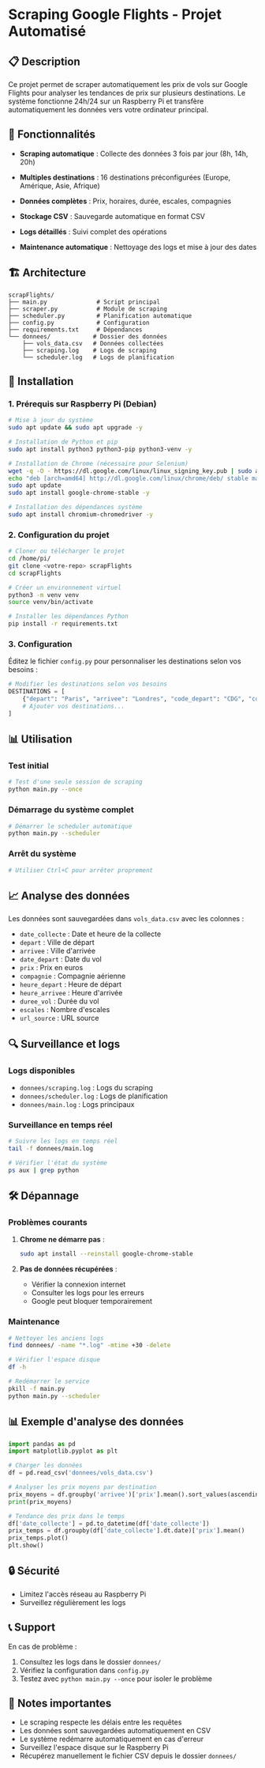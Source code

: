# Scraping Google Flights - Projet Automatisé

## 📋 Description

Ce projet permet de scraper automatiquement les prix de vols sur Google Flights pour analyser les tendances de prix sur plusieurs destinations. Le système fonctionne 24h/24 sur un Raspberry Pi et transfère automatiquement les données vers votre ordinateur principal.

## 🎯 Fonctionnalités

- **Scraping automatique** : Collecte des données 3 fois par jour (8h, 14h, 20h)
- **Multiples destinations** : 16 destinations préconfigurées (Europe, Amérique, Asie, Afrique)
- **Données complètes** : Prix, horaires, durée, escales, compagnies
- **Stockage CSV** : Sauvegarde automatique en format CSV

- **Logs détaillés** : Suivi complet des opérations
- **Maintenance automatique** : Nettoyage des logs et mise à jour des dates

## 🏗️ Architecture

```
scrapFlights/
├── main.py              # Script principal
├── scraper.py           # Module de scraping
├── scheduler.py         # Planification automatique
├── config.py            # Configuration
├── requirements.txt     # Dépendances
└── donnees/            # Dossier des données
    ├── vols_data.csv   # Données collectées
    ├── scraping.log    # Logs de scraping
    └── scheduler.log   # Logs de planification
```

## 🚀 Installation

### 1. Prérequis sur Raspberry Pi (Debian)

```bash
# Mise à jour du système
sudo apt update && sudo apt upgrade -y

# Installation de Python et pip
sudo apt install python3 python3-pip python3-venv -y

# Installation de Chrome (nécessaire pour Selenium)
wget -q -O - https://dl.google.com/linux/linux_signing_key.pub | sudo apt-key add -
echo "deb [arch=amd64] http://dl.google.com/linux/chrome/deb/ stable main" | sudo tee /etc/apt/sources.list.d/google-chrome.list
sudo apt update
sudo apt install google-chrome-stable -y

# Installation des dépendances système
sudo apt install chromium-chromedriver -y
```

### 2. Configuration du projet

```bash
# Cloner ou télécharger le projet
cd /home/pi/
git clone <votre-repo> scrapFlights
cd scrapFlights

# Créer un environnement virtuel
python3 -m venv venv
source venv/bin/activate

# Installer les dépendances Python
pip install -r requirements.txt
```

### 3. Configuration

Éditez le fichier `config.py` pour personnaliser les destinations selon vos besoins :

```python
# Modifier les destinations selon vos besoins
DESTINATIONS = [
    {"depart": "Paris", "arrivee": "Londres", "code_depart": "CDG", "code_arrivee": "LHR"},
    # Ajouter vos destinations...
]
```

## 📊 Utilisation

### Test initial

```bash
# Test d'une seule session de scraping
python main.py --once
```

### Démarrage du système complet

```bash
# Démarrer le scheduler automatique
python main.py --scheduler
```

### Arrêt du système

```bash
# Utiliser Ctrl+C pour arrêter proprement
```



## 📈 Analyse des données

Les données sont sauvegardées dans `vols_data.csv` avec les colonnes :

- `date_collecte` : Date et heure de la collecte
- `depart` : Ville de départ
- `arrivee` : Ville d'arrivée
- `date_depart` : Date du vol
- `prix` : Prix en euros
- `compagnie` : Compagnie aérienne
- `heure_depart` : Heure de départ
- `heure_arrivee` : Heure d'arrivée
- `duree_vol` : Durée du vol
- `escales` : Nombre d'escales
- `url_source` : URL source

## 🔍 Surveillance et logs

### Logs disponibles

- `donnees/scraping.log` : Logs du scraping
- `donnees/scheduler.log` : Logs de planification
- `donnees/main.log` : Logs principaux

### Surveillance en temps réel

```bash
# Suivre les logs en temps réel
tail -f donnees/main.log

# Vérifier l'état du système
ps aux | grep python
```

## 🛠️ Dépannage

### Problèmes courants

1. **Chrome ne démarre pas** :
   ```bash
   sudo apt install --reinstall google-chrome-stable
   ```



3. **Pas de données récupérées** :
   - Vérifier la connexion internet
   - Consulter les logs pour les erreurs
   - Google peut bloquer temporairement

### Maintenance

```bash
# Nettoyer les anciens logs
find donnees/ -name "*.log" -mtime +30 -delete

# Vérifier l'espace disque
df -h

# Redémarrer le service
pkill -f main.py
python main.py --scheduler
```

## 📊 Exemple d'analyse des données

```python
import pandas as pd
import matplotlib.pyplot as plt

# Charger les données
df = pd.read_csv('donnees/vols_data.csv')

# Analyser les prix moyens par destination
prix_moyens = df.groupby('arrivee')['prix'].mean().sort_values(ascending=False)
print(prix_moyens)

# Tendance des prix dans le temps
df['date_collecte'] = pd.to_datetime(df['date_collecte'])
prix_temps = df.groupby(df['date_collecte'].dt.date)['prix'].mean()
prix_temps.plot()
plt.show()
```

## 🔒 Sécurité

- Limitez l'accès réseau au Raspberry Pi
- Surveillez régulièrement les logs

## 📞 Support

En cas de problème :
1. Consultez les logs dans le dossier `donnees/`
2. Vérifiez la configuration dans `config.py`
3. Testez avec `python main.py --once` pour isoler le problème

## 📝 Notes importantes

- Le scraping respecte les délais entre les requêtes
- Les données sont sauvegardées automatiquement en CSV
- Le système redémarre automatiquement en cas d'erreur
- Surveillez l'espace disque sur le Raspberry Pi
- Récupérez manuellement le fichier CSV depuis le dossier `donnees/` 